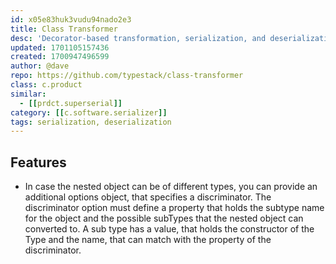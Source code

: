 ```yaml
---
id: x05e83huk3vudu94nado2e3
title: Class Transformer
desc: 'Decorator-based transformation, serialization, and deserialization between objects and classes.'
updated: 1701105157436
created: 1700947496599
author: @dave
repo: https://github.com/typestack/class-transformer
class: c.product
similar: 
  - [[prdct.superserial]]
category: [[c.software.serializer]]
tags: serialization, deserialization
---
```



## Features

- In case the nested object can be of different types, you can provide an additional options object, that specifies a discriminator. The discriminator option must define a property that holds the subtype name for the object and the possible subTypes that the nested object can converted to. A sub type has a value, that holds the constructor of the Type and the name, that can match with the property of the discriminator.